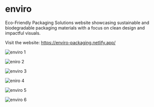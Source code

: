 # enviro
Eco-Friendly Packaging Solutions website showcasing sustainable and biodegradable packaging materials with a focus on clean design and impactful visuals.

Visit the website: https://enviro-packaging.netlify.app/

![enviro 1](https://github.com/user-attachments/assets/5b3fcecf-52a0-44fa-ab30-6a2f88b1bbb7)

![eniro 2](https://github.com/user-attachments/assets/45dbb7c4-37b0-43ec-ba6a-fbe91632e595)

![enviro 3](https://github.com/user-attachments/assets/691b7680-0e9b-4961-850c-6765215448f4)

![eniro 4](https://github.com/user-attachments/assets/bc1a915a-5a4d-4560-80fc-628f71493b81)

![enviro 5](https://github.com/user-attachments/assets/9e54fe3f-0195-4df6-98ed-38afe9ec80e5)

![enviro 6](https://github.com/user-attachments/assets/5517120a-40d7-4642-8997-b44bdfeeba89)
